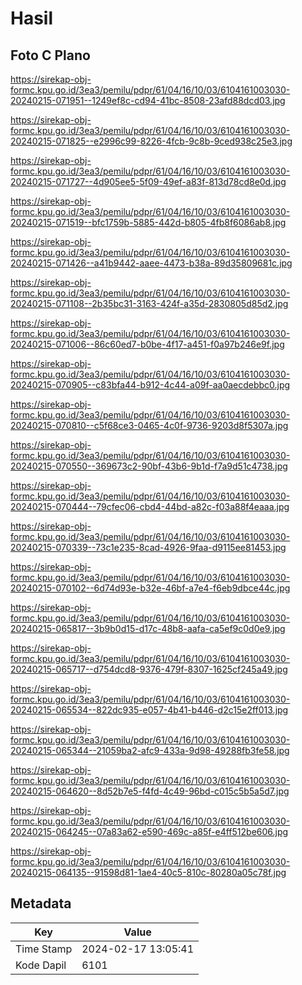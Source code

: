 # Hasil

## Foto C Plano

https://sirekap-obj-formc.kpu.go.id/3ea3/pemilu/pdpr/61/04/16/10/03/6104161003030-20240215-071951--1249ef8c-cd94-41bc-8508-23afd88dcd03.jpg

https://sirekap-obj-formc.kpu.go.id/3ea3/pemilu/pdpr/61/04/16/10/03/6104161003030-20240215-071825--e2996c99-8226-4fcb-9c8b-9ced938c25e3.jpg

https://sirekap-obj-formc.kpu.go.id/3ea3/pemilu/pdpr/61/04/16/10/03/6104161003030-20240215-071727--4d905ee5-5f09-49ef-a83f-813d78cd8e0d.jpg

https://sirekap-obj-formc.kpu.go.id/3ea3/pemilu/pdpr/61/04/16/10/03/6104161003030-20240215-071519--bfc1759b-5885-442d-b805-4fb8f6086ab8.jpg

https://sirekap-obj-formc.kpu.go.id/3ea3/pemilu/pdpr/61/04/16/10/03/6104161003030-20240215-071426--a41b9442-aaee-4473-b38a-89d35809681c.jpg

https://sirekap-obj-formc.kpu.go.id/3ea3/pemilu/pdpr/61/04/16/10/03/6104161003030-20240215-071108--2b35bc31-3163-424f-a35d-2830805d85d2.jpg

https://sirekap-obj-formc.kpu.go.id/3ea3/pemilu/pdpr/61/04/16/10/03/6104161003030-20240215-071006--86c60ed7-b0be-4f17-a451-f0a97b246e9f.jpg

https://sirekap-obj-formc.kpu.go.id/3ea3/pemilu/pdpr/61/04/16/10/03/6104161003030-20240215-070905--c83bfa44-b912-4c44-a09f-aa0aecdebbc0.jpg

https://sirekap-obj-formc.kpu.go.id/3ea3/pemilu/pdpr/61/04/16/10/03/6104161003030-20240215-070810--c5f68ce3-0465-4c0f-9736-9203d8f5307a.jpg

https://sirekap-obj-formc.kpu.go.id/3ea3/pemilu/pdpr/61/04/16/10/03/6104161003030-20240215-070550--369673c2-90bf-43b6-9b1d-f7a9d51c4738.jpg

https://sirekap-obj-formc.kpu.go.id/3ea3/pemilu/pdpr/61/04/16/10/03/6104161003030-20240215-070444--79cfec06-cbd4-44bd-a82c-f03a88f4eaaa.jpg

https://sirekap-obj-formc.kpu.go.id/3ea3/pemilu/pdpr/61/04/16/10/03/6104161003030-20240215-070339--73c1e235-8cad-4926-9faa-d9115ee81453.jpg

https://sirekap-obj-formc.kpu.go.id/3ea3/pemilu/pdpr/61/04/16/10/03/6104161003030-20240215-070102--6d74d93e-b32e-46bf-a7e4-f6eb9dbce44c.jpg

https://sirekap-obj-formc.kpu.go.id/3ea3/pemilu/pdpr/61/04/16/10/03/6104161003030-20240215-065817--3b9b0d15-d17c-48b8-aafa-ca5ef9c0d0e9.jpg

https://sirekap-obj-formc.kpu.go.id/3ea3/pemilu/pdpr/61/04/16/10/03/6104161003030-20240215-065717--d754dcd8-9376-479f-8307-1625cf245a49.jpg

https://sirekap-obj-formc.kpu.go.id/3ea3/pemilu/pdpr/61/04/16/10/03/6104161003030-20240215-065534--822dc935-e057-4b41-b446-d2c15e2ff013.jpg

https://sirekap-obj-formc.kpu.go.id/3ea3/pemilu/pdpr/61/04/16/10/03/6104161003030-20240215-065344--21059ba2-afc9-433a-9d98-49288fb3fe58.jpg

https://sirekap-obj-formc.kpu.go.id/3ea3/pemilu/pdpr/61/04/16/10/03/6104161003030-20240215-064620--8d52b7e5-f4fd-4c49-96bd-c015c5b5a5d7.jpg

https://sirekap-obj-formc.kpu.go.id/3ea3/pemilu/pdpr/61/04/16/10/03/6104161003030-20240215-064245--07a83a62-e590-469c-a85f-e4ff512be606.jpg

https://sirekap-obj-formc.kpu.go.id/3ea3/pemilu/pdpr/61/04/16/10/03/6104161003030-20240215-064135--91598d81-1ae4-40c5-810c-80280a05c78f.jpg


## Metadata

| Key        | Value               |
| ---------- | ------------------- |
| Time Stamp | 2024-02-17 13:05:41 |
| Kode Dapil | 6101                |



